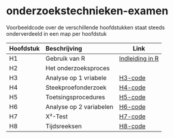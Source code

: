 # onderzoekstechnieken-examen

Voorbeeldcode over de verschillende hoofdstukken staat steeds onderverdeeld in een map per hoofdstuk

| Hoofdstuk | Beschrijving | Link |
|---------- |:---------    | -----|
| H1  | Gebruik van R    | [Indleiding in R](H1/)  |
| H2  | Het onderzoeksproces | |
| H3 | Analyse op 1 vriabele | [H3-code](H3/) |
| H4 | Steekproefonderzoek | [H4-code](H4/) |
| H5 | Toetsingsprocedures | [H5-code](H5/) |
| H6 | Analyse op 2 variabelen | [H6-code](H6/) |
| H7 | X²-Test | [H7-code](H7/) |
| H8 | Tijdsreeksen | [H8-code](H8/) |
